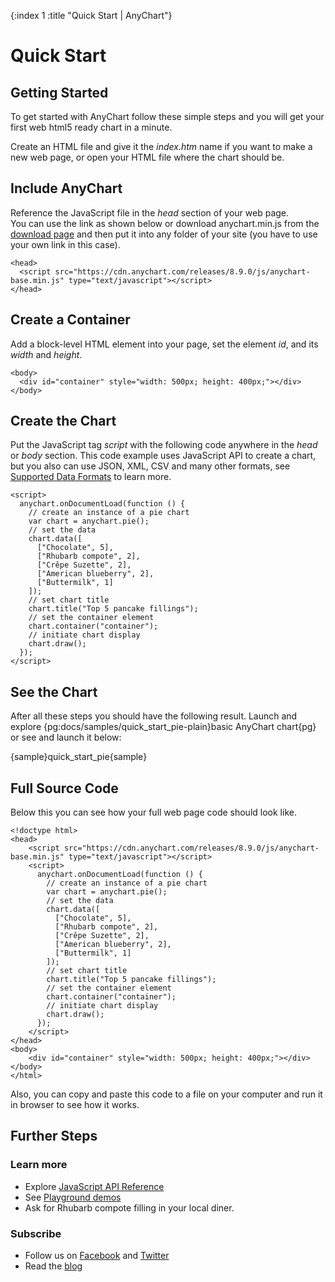 {:index 1 :title "Quick Start | AnyChart"}
# Quick Start

## Getting Started

To get started with AnyChart follow these simple steps and you will get your first web html5 ready chart in a minute.

Create an HTML file and give it the *index.htm* name if you want to make a new web page, or open your HTML file where the chart should be.

## Include AnyChart

Reference the JavaScript file in the *head* section of your web page.  
You can use the link as shown below or download anychart.min.js from the [download page](./Downloading_AnyChart) and then put it into any folder of your site (you have to use your own link in this case). 

```
<head>
  <script src="https://cdn.anychart.com/releases/8.9.0/js/anychart-base.min.js" type="text/javascript"></script>
</head>
```

## Create a Container

Add a block-level HTML element into your page, set the element *id*, and its *width* and *height*.

```
<body>
  <div id="container" style="width: 500px; height: 400px;"></div>
</body>
```

## Create the Chart

Put the JavaScript tag *script* with the following code anywhere in the *head* or *body* section. This code example uses JavaScript API to create a chart, but you also can use JSON, XML, CSV and many other formats, see [Supported Data Formats](../Working_with_Data/Supported_Data_Formats) to learn more.

```
<script>
  anychart.onDocumentLoad(function () {
    // create an instance of a pie chart
    var chart = anychart.pie();
    // set the data
    chart.data([
      ["Chocolate", 5],
      ["Rhubarb compote", 2],
      ["Crêpe Suzette", 2],
      ["American blueberry", 2],
      ["Buttermilk", 1]
    ]);
    // set chart title
    chart.title("Top 5 pancake fillings");
    // set the container element 
    chart.container("container");
    // initiate chart display
    chart.draw();
  });
</script>
```
  
## See the Chart

After all these steps you should have the following result. Launch and explore {pg:docs/samples/quick_start_pie-plain}basic AnyChart chart{pg} or see and launch it below:

{sample}quick\_start\_pie{sample}

## Full Source Code

Below this you can see how your full web page code should look like.
```
<!doctype html>
<head>
    <script src="https://cdn.anychart.com/releases/8.9.0/js/anychart-base.min.js" type="text/javascript"></script>
    <script>
      anychart.onDocumentLoad(function () {
        // create an instance of a pie chart
        var chart = anychart.pie();
        // set the data
        chart.data([
          ["Chocolate", 5],
          ["Rhubarb compote", 2],
          ["Crêpe Suzette", 2],
          ["American blueberry", 2],
          ["Buttermilk", 1]
        ]);
        // set chart title
        chart.title("Top 5 pancake fillings");
        // set the container element 
        chart.container("container");
        // initiate chart display
        chart.draw();
      });
    </script>
</head>
<body>
    <div id="container" style="width: 500px; height: 400px;"></div>
</body>
</html>
```

Also, you can copy and paste this code to a file on your computer and run it in browser to see how it works.  
  
## Further Steps

### Learn more

* Explore [JavaScript API Reference](https://api.anychart.com/)
* See [Playground demos](https://playground.anychart.com/)
* Ask for Rhubarb compote filling in your local diner.

### Subscribe

* Follow us on [Facebook](https://www.facebook.com/AnyCharts) and [Twitter](https://twitter.com/intent/follow?&screen_name=anychart&original_referer=http%3A%2F%2Fdocs.anychart.com)
* Read the [blog](https://www.anychart.com/blog/)

